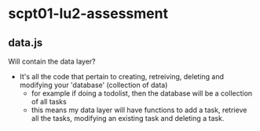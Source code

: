 # scpt01-lu2-assessment

## data.js
Will contain the data layer?
* It's all the code that pertain to creating, retreiving, deleting and modifying your 'database' (collection of data)
  * for example if doing a todolist, then the database will be a collection of all tasks
  * this means my data layer will have functions to add a task, retrieve all the
    tasks, modifying an existing task and deleting a task.